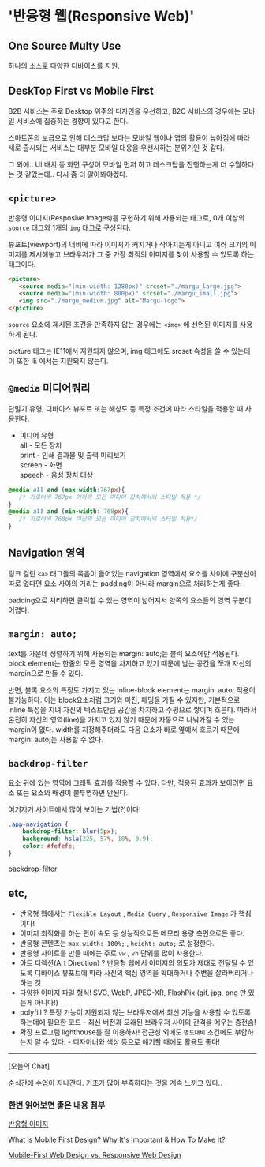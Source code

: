 # '반응형 웹(Responsive Web)'

## One Source Multy Use

하나의 소스로 다양한 디바이스를 지원.

## DeskTop First vs Mobile First

B2B 서비스는 주로 Desktop 위주의 디자인을 우선하고, B2C 서비스의 경우에는 모바일 서비스에 집중하는 경향이 있다고 한다. 

스마트폰의 보급으로 인해 데스크탑 보다는 모바일 웹이나 앱의 활용이 높아짐에 따라 새로 출시되는 서비스는 대부분 모바일 대응을 우선시하는 분위기인 것 같다. 

그 외에.. UI 배치 등 화면 구성이 모바일 먼저 하고 데스크탑을 진행하는게 더 수월하다는 것 같았는데.. 다시 좀 더 알아봐야겠다.

## `<picture>`

반응형 이미지(Resposive Images)를 구현하기 위해 사용되는 태그로, 0개 이상의 `source` 태그와 1개의 `img` 태그로 구성된다.

뷰포트(viewport)의 너비에 따라 이미지가 커지거나 작아지는게 아니고 여러 크기의 이미지를 제시해놓고 브라우저가 그 중 가장 최적의 이미지를 찾아 사용할 수 있도록 하는 태그이다.

```html
<picture>
   <source media="(min-width: 1280px)" srcset="./margu_large.jpg">
   <source media="(min-width: 800px)" srcset="./margu_small.jpg">
   <img src="./margu_medium.jpg" alt="Margu-logo">
</picture>
```

`source` 요소에 제시된 조건을 만족하지 않는 경우에는 `<img>` 에 선언된 이미지를 사용하게 된다. 

picture 태그는 IE11에서 지원되지 않으며, img 태그에도 srcset 속성을 쓸 수 있는데 이 또한 IE 에서는 지원되지 않는다.

## `@media` 미디어쿼리

단말기 유형, 디바이스 뷰포트 또는 해상도 등 특정 조건에 따라 스타일을 적용할 때 사용한다.

- 미디어 유형  
all - 모든 장치  
print - 인쇄 결과물 및 출력 미리보기  
screen - 화면  
speech - 음성 장치 대상  

```css
@media all and (max-width:767px){
   /* 가로너비 767px 이하의 모든 미디어 장치에서의 스타일 적용 */
}
@media all and (min-width: 768px){
   /* 가로너비 768px 이상의 모든 미디어 장치에서의 스타일 적용*/
}
```

## Navigation 영역

링크 걸린 `<a>` 태그들의 묶음이 들어있는 navigation 영역에서 요소들 사이에 구분선이 따로 없다면 요소 사이의 거리는 padding이 아니라 margin으로 처리하는게 좋다. 

padding으로 처리하면 클릭할 수 있는 영역이 넓어져서 양쪽의 요소들의 영역 구분이 어렵다. 

## `margin: auto;`

text를 가운데 정렬하기 위해 사용되는 margin: auto;는 블럭 요소에만 적용된다. 
block element는 한줄의 모든 영역을 차지하고 있기 때문에 남는 공간을 쪼개 자신의 margin으로 만들 수 있다. 

반면, 블록 요소의 특징도 가지고 있는 inline-block element는 margin: auto; 적용이 불가능하다. 이는 block요소처럼 크기와 마진, 패딩을 가질 수 있지만, 기본적으로 inline 특성을 지녀 자신의 텍스트만큼 공간을 차지하고 수평으로 쌓이며 흐른다. 따라서 온전히 자신의 영역(line)을 가지고 있지 않기 때문에 자동으로 나눠가질 수 있는 margin이 없다. width를 지정해주더라도 다음 요소가 바로 옆에서 흐르기 때문에 margin: auto;는 사용할 수 없다.

## `backdrop-filter`

요소 뒤에 있는 영역에 그래픽 효과를 적용할 수 있다. 다만, 적용된 효과가 보이려면 요소 또는 요소의 배경이 불투명하면 안된다.

여기저기 사이트에서 많이 보이는 기법(?)이다!

```css
.app-navigation {
    backdrop-filter: blur(5px);
    background: hsla(225, 57%, 10%, 0.9);
    color: #fefefe;
}
```

[backdrop-filter](https://css-tricks.com/almanac/properties/b/backdrop-filter/)

## etc,

- 반응형 웹에서는 `Flexible Layout` , `Media Query` , `Responsive Image` 가 핵심이다!
- 이미지 최적화를 하는 편이 속도 등 성능적으로든 메모리 용량 측면으로든 좋다.
- 반응형 콘텐츠는 `max-width: 100%;` , `height: auto;` 로 설정한다.
- 반응형 사이트를 만들 때에는 주로 `vw` , `vh` 단위를 많이 사용한다.
- 아트 디렉션(Art Direction) ? 
반응형 웹에서 이미지의 의도가 제대로 전달될 수 있도록 디바이스 뷰포트에 따라 사진의 핵심 영역을 확대하거나 주변을 잘라버리거나 하는 것
- 다양한 이미지 파일 형식!
SVG, WebP, JPEG-XR, FlashPix
(gif, jpg, png 만 있는게 아니다!)
- polyfill ? 특정 기능이 지원되지 않는 브라우저에서 최신 기능을 사용할 수 있도록 하는데에 필요한 코드 - 최신 버전과 오래된 브라우저 사이의 간격을 메우는 충전솜!
- 확장 프로그램 lighthouse를 잘 이용하자! 접근성 외에도 `명도대비` 조건에도 부합하는지 알 수 있다. - 디자이너와 색상 등으로 얘기할 때에도 활용도 좋다!

---

[오늘의 Chat] 

순식간에 수업이 지나간다. 기초가 많이 부족하다는 것을 계속 느끼고 있다..  

### 한번 읽어보면 좋은 내용 첨부

[반응형 이미지](https://developer.mozilla.org/ko/docs/Learn/HTML/Multimedia_and_embedding/Responsive_images)

[What is Mobile First Design? Why It's Important & How To Make It?](https://medium.com/@Vincentxia77/what-is-mobile-first-design-why-its-important-how-to-make-it-7d3cf2e29d00)

[Mobile-First Web Design vs. Responsive Web Design](https://darwindigital.com/mobile-first-versus-responsive-web-design/)